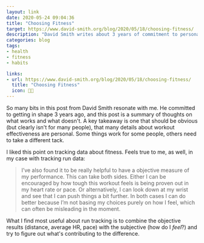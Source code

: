 ```yaml
---
layout: link
date: 2020-05-24 09:04:36
title: "Choosing Fitness"
target: https://www.david-smith.org/blog/2020/05/18/choosing-fitness/
description: "David Smith writes about 3 years of commitment to personal health and fitness."
categories: blog
tags:
- health
- fitness
- habits

links:
- url: https://www.david-smith.org/blog/2020/05/18/choosing-fitness/
  title: "Choosing Fitness"
  icon: 🏋🏽
---
```


So many bits in this post from David Smith resonate with me. He committed to getting in shape 3 years ago, and this post is a summary of thoughts on what works and what doesn't. A key takeaway is one that should be obvious (but clearly isn't for many people), that many details about workout effectiveness are personal. Some things work for some people, others need to take a different tack.

I liked this point on tracking data about fitness. Feels true to me, as well, in my case with tracking run data:

> I’ve also found it to be really helpful to have a objective measure of my performance. This can take both sides. Either I can be encouraged by how tough this workout feels is being proven out in my heart rate or pace. Or alternatively, I can look down at my wrist and see that I can push things a bit further. In both cases I can do better because I’m not basing my choices purely on how I feel, which can often be misleading in the moment.

What I find most useful about run tracking is to combine the objective results (distance, average HR, pace) with the subjective (how do I _feel_?) and try to figure out what's contributing to the difference.
